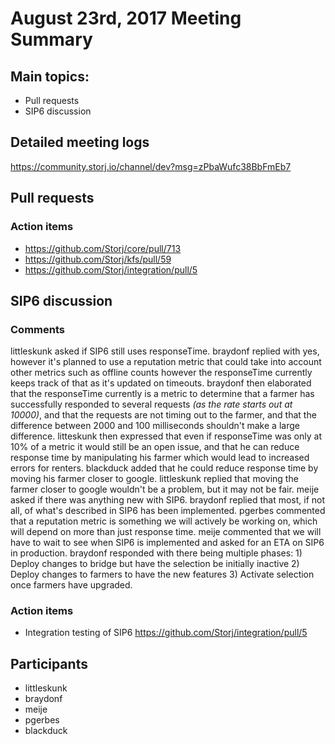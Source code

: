 # August 23rd, 2017 Meeting Summary

## Main topics:

- Pull requests
- SIP6 discussion

## Detailed meeting logs

https://community.storj.io/channel/dev?msg=zPbaWufc38BbFmEb7

## Pull requests

### Action items

- https://github.com/Storj/core/pull/713
- https://github.com/Storj/kfs/pull/59
- https://github.com/Storj/integration/pull/5

## SIP6 discussion

### Comments

littleskunk asked if SIP6 still uses responseTime. braydonf replied with yes, however it's planned to use a reputation metric that could take into account other metrics such as offline counts however the responseTime currently keeps track of that as it's updated on timeouts. braydonf then elaborated that the responseTime currently is a metric to determine that a farmer has successfully responded to several requests *(as the rate starts out at 10000)*, and that the requests are not timing out to the farmer, and that the difference between 2000 and 100 milliseconds shouldn't make a large difference. litteskunk then expressed that even if responseTime was only at 10% of a metric it would still be an open issue, and that he can reduce response time by manipulating his farmer which would lead to increased errors for renters. blackduck added that he could reduce response time by moving his farmer closer to google. littleskunk replied that moving the farmer closer to google wouldn't be a problem, but it may not be fair. meije asked if there was anything new with SIP6. braydonf replied that most, if not all, of what's described in SIP6 has been implemented. pgerbes commented that a reputation metric is something we will actively be working on, which will depend on more than just response time. meije commented that we will have to wait to see when SIP6 is implemented and asked for an ETA on SIP6 in production. braydonf responded with there being multiple phases: 1) Deploy changes to bridge but have the selection be initially inactive 2) Deploy changes to farmers to have the new features 3) Activate selection once farmers have upgraded.

### Action items

- Integration testing of SIP6 https://github.com/Storj/integration/pull/5

## Participants

- littleskunk
- braydonf
- meije
- pgerbes
- blackduck
